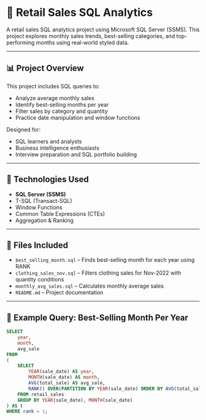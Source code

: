 # 🛒 Retail Sales SQL Analytics

A retail sales SQL analytics project using Microsoft SQL Server (SSMS). This project explores monthly sales trends, best-selling categories, and top-performing months using real-world styled data.

---

## 📊 Project Overview

This project includes SQL queries to:

- Analyze average monthly sales
- Identify best-selling months per year
- Filter sales by category and quantity
- Practice date manipulation and window functions

Designed for:
- SQL learners and analysts
- Business intelligence enthusiasts
- Interview preparation and SQL portfolio building

---

## 🧰 Technologies Used

- **SQL Server (SSMS)**
- T-SQL (Transact-SQL)
- Window Functions
- Common Table Expressions (CTEs)
- Aggregation & Ranking

---

## 📁 Files Included

- `best_selling_month.sql` – Finds best-selling month for each year using RANK
- `clothing_sales_nov.sql` – Filters clothing sales for Nov-2022 with quantity conditions
- `monthly_avg_sales.sql` – Calculates monthly average sales
- `README.md` – Project documentation

---

## 📌 Example Query: Best-Selling Month Per Year

```sql
SELECT 
    year,
    month,
    avg_sale
FROM 
(    
    SELECT 
        YEAR(sale_date) AS year,
        MONTH(sale_date) AS month,
        AVG(total_sale) AS avg_sale,
        RANK() OVER(PARTITION BY YEAR(sale_date) ORDER BY AVG(total_sale) DESC) AS rank
    FROM retail_sales
    GROUP BY YEAR(sale_date), MONTH(sale_date)
) AS t
WHERE rank = 1;
